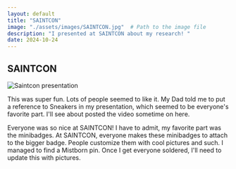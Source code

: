 ```yaml
---
layout: default
title: "SAINTCON"
image: "./assets/images/SAINTCON.jpg"  # Path to the image file
description: "I presented at SAINTCON about my research! "
date: 2024-10-24
---
```

## SAINTCON

<img src="{{ page.image | relative_url }}" alt="Saintcon presentation" class="styled-image">

This was super fun. Lots of people seemed to like it. My Dad told me to put a reference to Sneakers in my presentation, which seemed to be everyone's favorite part. I'll see about posted the video sometime on here.

Everyone was so nice at SAINTCON! I have to admit, my favorite part was the minibadges. At SAINTCON, everyone makes these minibadges to attach to the bigger badge. People customize them with cool pictures and such. I managed to find a Mistborn pin. Once I get everyone soldered, I'll need to update this with pictures.